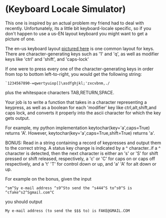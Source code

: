 # (Keyboard Locale Simulator)
<div class="md"><p>This one is inspired by an actual problem my friend had to deal with recently.  Unfortunately, its a little bit
keyboard-locale specific, so if you don't happen to use a us-EN layout keyboard you might want to get a picture of one.</p>
<p>The en-us keyboard layout <a href="http://en.wikipedia.org/wiki/File:KB_United_States-NoAltGr.svg">pictured here</a> is one common layout
for keys.  There are character-generating keys such as '1' and 'q', as well as modifier keys like 'ctrl' and 'shift', and 'caps-lock'</p>
<p>If one were to press every one of the character-generating keys in order from top to bottom left-to-right, 
you would get the following string:</p>
<pre><code>`1234567890-=qwertyuiop[]\asdfghjkl;'zxcvbnm,./
</code></pre>
<p>plus the whitespace characters TAB,RETURN,SPACE.</p>
<p>Your job is to write a function that takes in a character representing a keypress, as well as a boolean for
each 'modifier' key like ctrl,alt,shift,and caps lock, and converts it properly into the ascii character for which
the key gets output.</p>
<p>For example, my python implementation keytochar(key='a',caps=True) returns 'A'.  However, keytochar(key='a',caps=True,shift=True) returns 'a'.</p>
<p>BONUS:
Read in a string containing a record of keypresses and output them to the correct string.  A status key change
is indicated by a ^ character..if a ^ character is detected, then the next character is either an 's' or 'S' for shift pressed
or shift released, respectively, a 'c' or 'C' for caps on or caps off respectively, and a 't' 'T' for control down or up, and 'a' 'A' for alt down or up.</p>
<p>For example on the bonus, given the input</p>
<pre><code>^sm^Sy e-mail address ^s9^Sto send the ^s444^S to^s0^S is ^cfake^s2^Sgmail.com^C
</code></pre>
<p>you should output</p>
<pre><code>My e-mail address (to send the $$$ to) is FAKE@GMAIL.COM
</code></pre>
</div>
